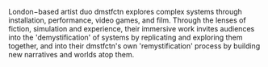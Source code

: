London−based artist duo dmstfctn explores complex systems through installation, performance, video games, and film. Through the lenses of fiction, simulation and experience, their immersive work invites audiences into the 'demystification' of systems by replicating and exploring them together, and into their dmstfctn's own 'remystification' process by building new narratives and worlds atop them.